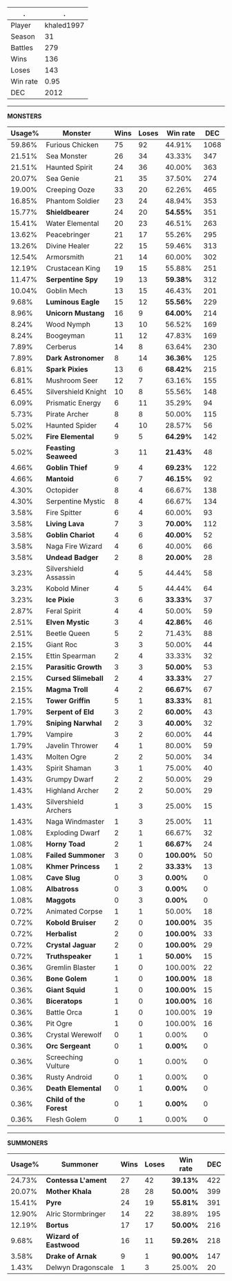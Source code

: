 .|.
|-|-
Player|khaled1997
Season|31
Battles|279
Wins|136
Loses|143
Win rate|0.95
DEC|2012

---
**MONSTERS**

Usage%|Monster|Wins|Loses|Win rate|DEC|
-|-|-|-|-|-|
59.86%|Furious Chicken|75|92|44.91%|1068|
21.51%|Sea Monster|26|34|43.33%|347|
21.51%|Haunted Spirit|24|36|40.00%|363|
20.07%|Sea Genie|21|35|37.50%|274|
19.00%|Creeping Ooze|33|20|62.26%|465|
16.85%|Phantom Soldier|23|24|48.94%|353|
15.77%|**Shieldbearer**|24|20|**54.55%**|351|
15.41%|Water Elemental|20|23|46.51%|263|
13.62%|Peacebringer|21|17|55.26%|295|
13.26%|Divine Healer|22|15|59.46%|313|
12.54%|Armorsmith|21|14|60.00%|302|
12.19%|Crustacean King|19|15|55.88%|251|
11.47%|**Serpentine Spy**|19|13|**59.38%**|312|
10.04%|Goblin Mech|13|15|46.43%|201|
9.68%|**Luminous Eagle**|15|12|**55.56%**|229|
8.96%|**Unicorn Mustang**|16|9|**64.00%**|214|
8.24%|Wood Nymph|13|10|56.52%|169|
8.24%|Boogeyman|11|12|47.83%|169|
7.89%|Cerberus|14|8|63.64%|230|
7.89%|**Dark Astronomer**|8|14|**36.36%**|125|
6.81%|**Spark Pixies**|13|6|**68.42%**|215|
6.81%|Mushroom Seer|12|7|63.16%|155|
6.45%|Silvershield Knight|10|8|55.56%|148|
6.09%|Prismatic Energy|6|11|35.29%|94|
5.73%|Pirate Archer|8|8|50.00%|115|
5.02%|Haunted Spider|4|10|28.57%|56|
5.02%|**Fire Elemental**|9|5|**64.29%**|142|
5.02%|**Feasting Seaweed**|3|11|**21.43%**|48|
4.66%|**Goblin Thief**|9|4|**69.23%**|122|
4.66%|**Mantoid**|6|7|**46.15%**|92|
4.30%|Octopider|8|4|66.67%|138|
4.30%|Serpentine Mystic|8|4|66.67%|134|
3.58%|Fire Spitter|6|4|60.00%|93|
3.58%|**Living Lava**|7|3|**70.00%**|112|
3.58%|**Goblin Chariot**|4|6|**40.00%**|52|
3.58%|Naga Fire Wizard|4|6|40.00%|66|
3.58%|**Undead Badger**|2|8|**20.00%**|28|
3.23%|Silvershield Assassin|4|5|44.44%|58|
3.23%|Kobold Miner|4|5|44.44%|64|
3.23%|**Ice Pixie**|3|6|**33.33%**|37|
2.87%|Feral Spirit|4|4|50.00%|59|
2.51%|**Elven Mystic**|3|4|**42.86%**|46|
2.51%|Beetle Queen|5|2|71.43%|88|
2.15%|Giant Roc|3|3|50.00%|44|
2.15%|Ettin Spearman|2|4|33.33%|32|
2.15%|**Parasitic Growth**|3|3|**50.00%**|53|
2.15%|**Cursed Slimeball**|2|4|**33.33%**|27|
2.15%|**Magma Troll**|4|2|**66.67%**|67|
2.15%|**Tower Griffin**|5|1|**83.33%**|81|
1.79%|**Serpent of Eld**|3|2|**60.00%**|43|
1.79%|**Sniping Narwhal**|2|3|**40.00%**|32|
1.79%|Vampire|3|2|60.00%|44|
1.79%|Javelin Thrower|4|1|80.00%|59|
1.43%|Molten Ogre|2|2|50.00%|34|
1.43%|Spirit Shaman|3|1|75.00%|40|
1.43%|Grumpy Dwarf|2|2|50.00%|29|
1.43%|Highland Archer|2|2|50.00%|29|
1.43%|Silvershield Archers|1|3|25.00%|15|
1.43%|Naga Windmaster|1|3|25.00%|11|
1.08%|Exploding Dwarf|2|1|66.67%|32|
1.08%|**Horny Toad**|2|1|**66.67%**|24|
1.08%|**Failed Summoner**|3|0|**100.00%**|50|
1.08%|**Khmer Princess**|1|2|**33.33%**|13|
1.08%|**Cave Slug**|0|3|**0.00%**|0|
1.08%|**Albatross**|0|3|**0.00%**|0|
1.08%|**Maggots**|0|3|**0.00%**|0|
0.72%|Animated Corpse|1|1|50.00%|18|
0.72%|**Kobold Bruiser**|2|0|**100.00%**|35|
0.72%|**Herbalist**|2|0|**100.00%**|33|
0.72%|**Crystal Jaguar**|2|0|**100.00%**|29|
0.72%|**Truthspeaker**|1|1|**50.00%**|15|
0.36%|Gremlin Blaster|1|0|100.00%|22|
0.36%|**Bone Golem**|1|0|**100.00%**|18|
0.36%|**Giant Squid**|1|0|**100.00%**|15|
0.36%|**Biceratops**|1|0|**100.00%**|16|
0.36%|Battle Orca|1|0|100.00%|19|
0.36%|Pit Ogre|1|0|100.00%|16|
0.36%|Crystal Werewolf|0|1|0.00%|0|
0.36%|**Orc Sergeant**|0|1|**0.00%**|0|
0.36%|Screeching Vulture|0|1|0.00%|0|
0.36%|Rusty Android|0|1|0.00%|0|
0.36%|**Death Elemental**|0|1|**0.00%**|0|
0.36%|**Child of the Forest**|0|1|**0.00%**|0|
0.36%|Flesh Golem|0|1|0.00%|0|

---
**SUMMONERS**

Usage%|Summoner|Wins|Loses|Win rate|DEC|
-|-|-|-|-|-|
24.73%|**Contessa L'ament**|27|42|**39.13%**|422|
20.07%|**Mother Khala**|28|28|**50.00%**|399|
15.41%|**Pyre**|24|19|**55.81%**|391|
12.90%|Alric Stormbringer|14|22|38.89%|195|
12.19%|**Bortus**|17|17|**50.00%**|216|
9.68%|**Wizard of Eastwood**|16|11|**59.26%**|218|
3.58%|**Drake of Arnak**|9|1|**90.00%**|147|
1.43%|Delwyn Dragonscale|1|3|25.00%|20|
